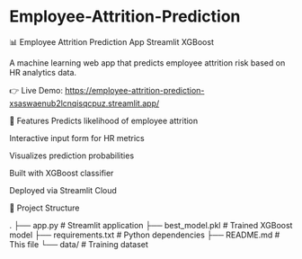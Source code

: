 # Employee-Attrition-Prediction
📊 Employee Attrition Prediction App
Streamlit
XGBoost

A machine learning web app that predicts employee attrition risk based on HR analytics data.

👉 Live Demo: https://employee-attrition-prediction-xsaswaenub2lcnqisqcpuz.streamlit.app/

🚀 Features
Predicts likelihood of employee attrition

Interactive input form for HR metrics

Visualizes prediction probabilities

Built with XGBoost classifier

Deployed via Streamlit Cloud


📂 Project Structure

.
├── app.py                # Streamlit application
├── best_model.pkl        # Trained XGBoost model
├── requirements.txt      # Python dependencies
├── README.md             # This file
└── data/                 # Training dataset

